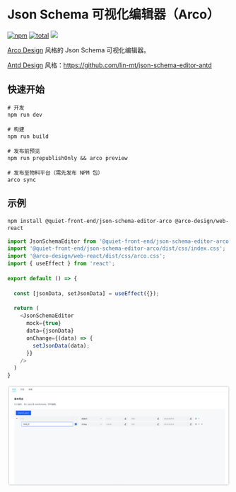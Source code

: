 # Json Schema 可视化编辑器（Arco）

[![npm](https://img.shields.io/npm/v/@quiet-front-end/json-schema-editor-arco.svg)](https://www.npmjs.com/package/@quiet-front-end/json-schema-editor-arco)
[![total](https://img.shields.io/npm/dt/@quiet-front-end/json-schema-editor-arco.svg)](https://img.shields.io/npm/dt/@quiet-front-end/json-schema-editor-arco.svg)
![](https://img.shields.io/badge/license-MIT-000000.svg)

[Arco Design](https://arco.design/) 风格的 Json Schema 可视化编辑器。

[Antd Design](https://ant.design/) 风格：https://github.com/lin-mt/json-schema-editor-antd

## 快速开始

```
# 开发
npm run dev

# 构建
npm run build

# 发布前预览
npm run prepublishOnly && arco preview

# 发布至物料平台（需先发布 NPM 包）
arco sync
```

## 示例

```shell
npm install @quiet-front-end/json-schema-editor-arco @arco-design/web-react
```

```typescript jsx
import JsonSchemaEditor from '@quiet-front-end/json-schema-editor-arco';
import '@quiet-front-end/json-schema-editor-arco/dist/css/index.css';
import '@arco-design/web-react/dist/css/arco.css';
import { useEffect } from 'react';

export default () => {

  const [jsonData, setJsonData] = useEffect({});

  return (
    <JsonSchemaEditor
      mock={true}
      data={jsonData}
      onChange={(data) => {
        setJsonData(data);
      }}
    />
  )
}
```

![示例](./image/img.png)

